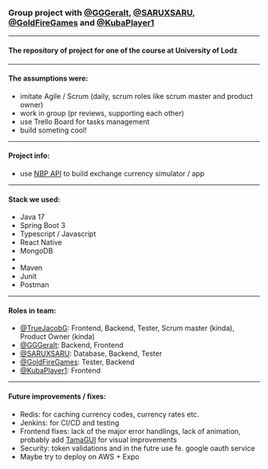 ### Group project with [@GGGeralt][GGGeralt], [@SARUXSARU][SARUXSARU], [@GoldFireGames][GoldFireGames] and [@KubaPlayer1][KubaPlayer1]

---

#### The repository of project for one of the course at University of Lodz

---

#### The assumptions were:

- imitate Agile / Scrum (daily, scrum roles like scrum master and product owner)
- work in group (pr reviews, supporting each other)
- use Trello Board for tasks management
- build someting cool!

---

#### Project info:

- use [NBP API][nbpApi] to build exchange currency simulator / app

---

#### Stack we used:

- Java 17
- Spring Boot 3
- Typescript / Javascript
- React Native
- MongoDB
-
- Maven 
- Junit
- Postman

---

#### Roles in team:
- [@TrueJacobG][TrueJacobG]: Frontend, Backend, Tester, Scrum master (kinda), Product Owner (kinda) 
- [@GGGeralt][GGGeralt]: Backend, Frontend
- [@SARUXSARU][SARUXSARU]: Database, Backend, Tester
- [@GoldFireGames][GoldFireGames]: Tester, Backend
- [@KubaPlayer1][KubaPlayer1]: Frontend

---

#### Future improvements / fixes:
- Redis: for caching currency codes, currency rates etc.
- Jenkins: for CI/CD and testing
- Frontend fixes: lack of the major error handlings, lack of animation, probably add [TamaGUI][tamagui] for visual improvements
- Security: token validations and in the futre use fe. google oauth service
- Maybe try to deploy on AWS + Expo


[nbpApi]: https://api.nbp.pl/en.html
[tamagui]: https://tamagui.dev/
[TrueJacobG]: https://github.com/TrueJacobG
[GGGeralt]: https://github.com/GGGeralt
[SARUXSARU]: https://github.com/SARUXSARU
[GoldFireGames]: https://github.com/GoldFireGames
[KubaPlayer1]: https://github.com/KubaPlayer1
